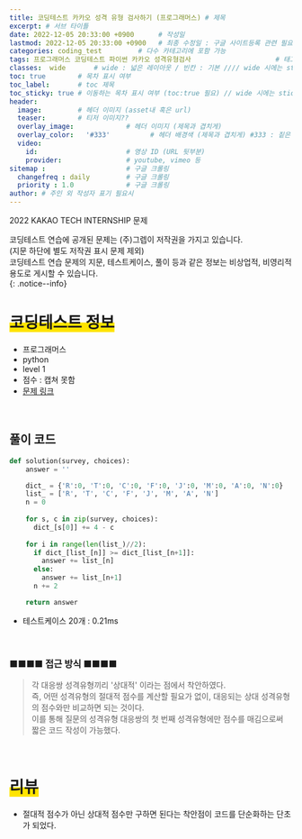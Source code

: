 ```yaml
---
title: 코딩테스트 카카오 성격 유형 검사하기 (프로그래머스) # 제목
excerpt: # 서브 타이틀
date: 2022-12-05 20:33:00 +0900      # 작성일
lastmod: 2022-12-05 20:33:00 +0900   # 최종 수정일 : 구글 사이트등록 관련 필요
categories: coding_test         # 다수 카테고리에 포함 가능
tags: 프로그래머스 코딩테스트 파이썬 카카오 성격유형검사                     # 태그 복수개 가능
classes:  wide       # wide : 넓은 레이아웃 / 빈칸 : 기본 //// wide 시에는 sticky toc 불가
toc: true        # 목차 표시 여부
toc_label:       # toc 제목
toc_sticky: true # 이동하는 목차 표시 여부 (toc:true 필요) // wide 시에는 sticky toc 불가
header: 
  image:         # 헤더 이미지 (asset내 혹은 url)
  teaser:        # 티저 이미지??
  overlay_image:             # 헤더 이미지 (제목과 겹치게)
  overlay_color:   '#333'          # 헤더 배경색 (제목과 겹치게) #333 : 짙은 회색
  video:
    id:                      # 영상 ID (URL 뒷부분)
    provider:                # youtube, vimeo 등
sitemap :                    # 구글 크롤링
  changefreq : daily         # 구글 크롤링
  priority : 1.0             # 구글 크롤링
author: # 주인 외 작성자 표기 필요시
---
```

<!--postNo: 20221205_001-->

2022 KAKAO TECH INTERNSHIP 문제  

코딩테스트 연습에 공개된 문제는 (주)그렙이 저작권을 가지고 있습니다.  
(지문 하단에 별도 저작권 표시 문제 제외)  
코딩테스트 연습 문제의 지문, 테스트케이스, 풀이 등과 같은 정보는 비상업적, 비영리적 용도로 게시할 수 있습니다.  
{: .notice--info}

# <span style='background:linear-gradient(to top, #FFE400 50%, transparent 50%)'>코딩테스트 정보</span>

- 프로그래머스
- python
- level 1
- 점수 : 캡쳐 못함
- [문제 링크](https://school.programmers.co.kr/learn/courses/30/lessons/118666)

<br>

## 풀이 코드  

```python
def solution(survey, choices):
    answer = ''

    dict_ = {'R':0, 'T':0, 'C':0, 'F':0, 'J':0, 'M':0, 'A':0, 'N':0}
    list_ = ['R', 'T', 'C', 'F', 'J', 'M', 'A', 'N']
    n = 0
    
    for s, c in zip(survey, choices):
      dict_[s[0]] += 4 - c
        
    for i in range(len(list_)//2):
      if dict_[list_[n]] >= dict_[list_[n+1]]:
        answer += list_[n]
      else:
        answer += list_[n+1]
      n += 2

    return answer

```

* 테스트케이스 20개 : 0.21ms

<br>

### ■■■■ 접근 방식 ■■■■
> 각 대응쌍 성격유형끼리 '상대적' 이라는 점에서 착안하였다.  
> 즉, 어떤 성격유형의 절대적 점수를 계산할 필요가 없이, 대응되는 상대 성격유형의 점수와만 비교하면 되는 것이다.  
> 이를 통해 질문의 성격유형 대응쌍의 첫 번째 성격유형에만 점수를 매김으로써 짧은 코드 작성이 가능했다.  

<br>


# <span style='background:linear-gradient(to top, #FFE400 50%, transparent 50%)'>리뷰</span>

- 절대적 점수가 아닌 상대적 점수만 구하면 된다는 착안점이 코드를 단순화하는 단초가 되었다.  